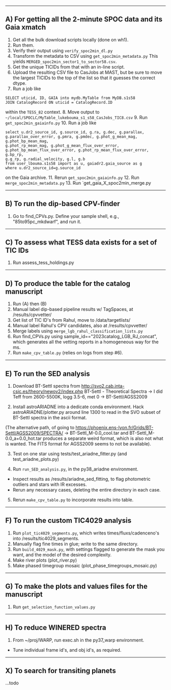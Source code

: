 ----------
A) For getting all the 2-minute SPOC data and its Gaia xmatch
----------

1. Get all the bulk download scripts locally (done on wh1).
2. Run them.
3. Verify their output using `verify_spoc2min_dl.py`
4. Transform the metadata to CSV using `get_spoc2min_metadata.py`
   This yields `MERGED_spoc2min_sector1_to_sector58.csv`.
5. Get the unique TICIDs from that with an in-line script.
6. Upload the resulting CSV file to CasJobs at MAST, but be sure to move the
   largest TICIDs to the top of the list so that it guesses the correct dtype.
7. Run a job like
  ```
  SELECT uticid, ID, GAIA into mydb.MyTable from MyDB.s1s58
  JOIN CatalogRecord ON uticid = CatalogRecord.ID
  ```
  within the `TESS_82` context.
8. Move output to `~/local/SPOCLC/MyTable_lukebouma_s1_s58_CasJobs_TIC8.csv`
9. Run `get_spoc2min_gaiainfo.py`
10. Run a job like
  ```
  select u.dr2_source_id, g.source_id, g.ra, g.dec, g.parallax,
  g.parallax_over_error, g.pmra, g.pmdec, g.phot_g_mean_mag, g.phot_bp_mean_mag,
  g.phot_rp_mean_mag, g.phot_g_mean_flux_over_error,
  g.phot_bp_mean_flux_over_error, g.phot_rp_mean_flux_over_error, g.bp_rp,
  g.g_rp, g.radial_velocity, g.l, g.b
  from user_lbouma.s1s58 import as u, gaiadr2.gaia_source as g
  where u.dr2_source_id=g.source_id
  ```
  on the Gaia archive.
11. Rerun `get_spoc2min_gaiainfo.py`
12. Run `merge_spoc2min_metadata.py`
13. Run `get_gaia_X_spoc2min_merge.py

----------
B) To run the dip-based CPV-finder
----------

1. Go to find_CPVs.py.  Define your sample shell, e.g., "85to95pc_mkdwarf", and
  run it.

----------
C) To assess what TESS data exists for a set of TIC IDs
----------

1. Run assess_tess_holdings.py

----------
D) To produce the table for the catalog manuscript
----------
1. Run (A) then (B)
2. Manual label dip-based pipeline results w/ TagSpaces, at /results/cpvvetter/
3. Get list of TIC ID's from Rahul, move to /data/targetlists/
4. Manual label Rahul's CPV candidates, also at /results/cpvvetter/
5. Merge labels using `merge_lgb_rahul_classification_lists.py`
6. Run find_CPVs.py using sample_id=="2023catalog_LGB_RJ_concat", which
   generates all the vetting reports in a homogeneous way for the ms.
7. Run `make_cpv_table.py` (relies on logs from step #6).

----------
E) To run the SED analysis
----------
1. Download BT-Settl spectra from
  http://svo2.cab.inta-csic.es/theory/newov2/index.php
  BT-Settl - Theoretical Spectra
  -> I did Teff from 2600-5500K, logg 3.5-6, met 0
  -> BT-Settl/AGSS2009

2. Install astroARIADNE into a dedicate conda environment.  Hack
  astroARIADNE/plotter.py around line 1300 to read in the SVO subset of
  BT-Settl spectra in the ascii format.

  (The alternative path, of going to
  https://phoenix.ens-lyon.fr/Grids/BT-Settl/AGSS2009/SPECTRA/ ->
  BT-Settl_M-0.0_cool.tar and BT-Settl_M-0.0_a+0.0_hot.tar produces a separate
  weird format, which is also not what is wanted.  The FITS format for AGSS2009
  seems to not be available).

3. Test on one star using tests/test_ariadne_fitter.py (and
   test_ariadne_plots.py)

4. Run `run_SED_analysis.py`, in the py38_ariadne environment.

  * Inspect results as /results/ariadne_sed_fitting, to flag photometric
    outliers and stars with IR excesses.
  * Rerun any necessary cases, deleting the entire directory in each case.

5. Rerun `make_cpv_table.py` to incorporate results into table.

----------
F) To run the custom TIC4029 analysis
----------
1. Run `plot_tic4029_segments.py`, which writes times/fluxs/cadenceno's into
   /results/tic4029_segments.
2. Manually flag fine times in glue; write to the same directory.
3. Run `build_4029_mask.py`, with settings flagged to generate the mask you
   want, and the model of the desired complexity.
4. Make river plots (plot_river.py)
5. Make phased timegroup mosaic (plot_phase_timegroups_mosaic.py)

----------
G) To make the plots and values files for the manuscript
----------
1. Run `get_selection_function_values.py`

----------
H) To reduce WINERED spectra
----------
1. From ~/proj/WARP, run exec.sh in the py37_warp environment.
  - Tune individual frame id's, and obj id's, as required.

----------
X) To search for transiting planets
----------
...todo
